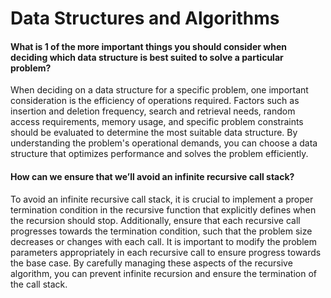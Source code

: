 # Data Structures and Algorithms


#### What is 1 of the more important things you should consider when deciding which data structure is best suited to solve a particular problem?
When deciding on a data structure for a specific problem, one important consideration is the efficiency of operations required. Factors such as insertion and deletion frequency, search and retrieval needs, random access requirements, memory usage, and specific problem constraints should be evaluated to determine the most suitable data structure. By understanding the problem's operational demands, you can choose a data structure that optimizes performance and solves the problem efficiently.


#### How can we ensure that we’ll avoid an infinite recursive call stack?
To avoid an infinite recursive call stack, it is crucial to implement a proper termination condition in the recursive function that explicitly defines when the recursion should stop. Additionally, ensure that each recursive call progresses towards the termination condition, such that the problem size decreases or changes with each call. It is important to modify the problem parameters appropriately in each recursive call to ensure progress towards the base case. By carefully managing these aspects of the recursive algorithm, you can prevent infinite recursion and ensure the termination of the call stack.


